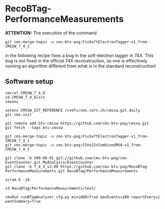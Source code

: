 # RecoBTag-PerformanceMeasurements

**ATTENTION:** The execution of the command
```
git cms-merge-topic -u cms-btv-pog:FixSoftElectronTagger-v1_from-CMSSW_7_4_1
```
in the following recipe fixes a bug in the soft-electron tagger in 74X. This bug is not fixed in the official 74X reconstruction, so one is effectively running an algorithm different from what is in the standard reconstruction!

## Software setup

```
cmsrel CMSSW_7_4_8
cd CMSSW_7_4_8/src
cmsenv

setenv CMSSW_GIT_REFERENCE /cvmfs/cms.cern.ch/cmssw.git.daily
git cms-init

git remote add btv-cmssw https://github.com/cms-btv-pog/cmssw.git
git fetch --tags btv-cmssw

git cms-merge-topic -u cms-btv-pog:FixSoftElectronTagger-v1_from-CMSSW_7_4_1
git cms-merge-topic -u cms-btv-pog:CSVv2InCombinedMVA-v1_from-CMSSW_7_4_5

git clone -b V00-00-01 git://github.com/cms-btv-pog/cms-EventCounter.git MyAnalysis/EventCounter
git clone -b 7_4_X_v2.00 https://github.com/cms-btv-pog/RecoBTag-PerformanceMeasurements.git RecoBTag/PerformanceMeasurements

scram b -j8

cd RecoBTag/PerformanceMeasurements/test/

cmsRun runBTagAnalyzer_cfg.py miniAOD=True maxEvents=100 reportEvery=1 wantSummary=True
```
